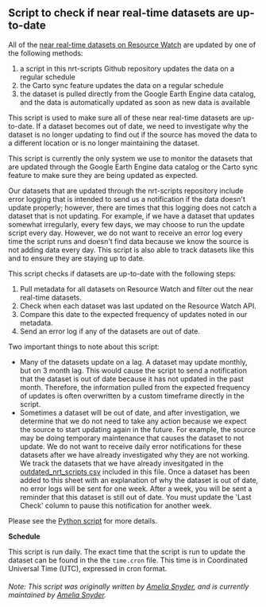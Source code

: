 ## Script to check if near real-time datasets are up-to-date
All of the [near real-time datasets on Resource Watch](https://bit.ly/2yzT8of) are updated by one of the following methods:
1) a script in this nrt-scripts Github repository updates the data on a regular schedule
2) the Carto sync feature updates the data on a regular schedule
3) the dataset is pulled directly from the Google Earth Engine data catalog, and the data is automatically updated as soon as new data is available

This script is used to make sure all of these near real-time datasets are up-to-date. If a dataset becomes out of date, we need to investigate why the dataset is no longer updating to find out if the source has moved the data to a different location or is no longer maintaining the dataset.

This script is currently the only system we use to monitor the datasets that are updated through the Google Earth Engine data catalog or the Carto sync feature to make sure they are being updated as expected.

Our datasets that are updated through the nrt-scripts repository include error logging that is intended to send us a notification if the data doesn't update properly; however, there are times that this logging does not catch a dataset that is not updating. For example, if we have a dataset that updates somewhat irregularly, every few days, we may choose to run the update script every day. However, we do not want to receive an error log every time the script runs and doesn't find data because we know the source is not adding data every day. This script is also able to track datasets like this and to ensure they are staying up to date.

This script checks if datasets are up-to-date with the following steps:
1) Pull metadata for all datasets on Resource Watch and filter out the near real-time datasets.
2) Check when each dataset was last updated on the Resource Watch API.
3) Compare this date to the expected frequency of updates noted in our metadata.
4) Send an error log if any of the datasets are out of date.

Two important things to note about this script:
- Many of the datasets update on a lag. A dataset may update monthly, but on 3 month lag. This would cause the script to send a notification that the dataset is out of date because it has not updated in the past month. Therefore, the information pulled from the expected frequency of updates is often overwritten by a custom timeframe directly in the script.
- Sometimes a dataset will be out of date, and after investigation, we determine that we do not need to take any action because we expect the source to start updating again in the future. For example, the source may be doing temporary maintenance that causes the dataset to not update. We do not want to receive daily error notifications for these datasets after we have already investigated why they are not working. We track the datasets that we have already invesitgated in the [outdated_nrt_scripts csv](https://github.com/resource-watch/nrt-scripts/blob/master/check_if_nrt_datasets_current/outdated_nrt_scripts.csv) included in this file. Once a dataset has been added to this sheet with an explanation of why the dataset is out of date, no error logs will be sent for one week. After a week, you will be sent a reminder that this dataset is still out of date. You must update the 'Last Check' column to pause this notification for another week.

Please see the [Python script](https://github.com/resource-watch/nrt-scripts/blob/master/check_if_nrt_datasets_current/contents/src/__init__.py) for more details.

**Schedule**

This script is run daily. The exact time that the script is run to update the dataset can be found in the the `time.cron` file. This time is in Coordinated Universal Time (UTC), expressed in cron format.

###### Note: This script was originally written by [Amelia Snyder](https://www.wri.org/profile/amelia-snyder), and is currently maintained by [Amelia Snyder](https://www.wri.org/profile/amelia-snyder).
